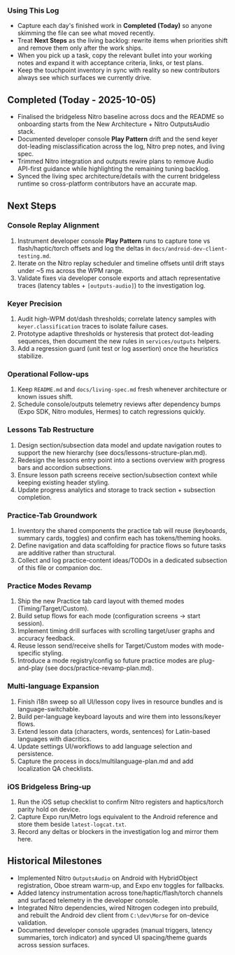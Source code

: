 ### Using This Log
- Capture each day's finished work in **Completed (Today)** so anyone skimming the file can see what moved recently.
- Treat **Next Steps** as the living backlog: rewrite items when priorities shift and remove them only after the work ships.
- When you pick up a task, copy the relevant bullet into your working notes and expand it with acceptance criteria, links, or test plans.
- Keep the touchpoint inventory in sync with reality so new contributors always see which surfaces we currently drive.

## Completed (Today - 2025-10-05)
- Finalised the bridgeless Nitro baseline across docs and the README so onboarding starts from the New Architecture + Nitro OutputsAudio stack.
- Documented developer console **Play Pattern** drift and the send keyer dot-leading misclassification across the log, Nitro prep notes, and living spec.
- Trimmed Nitro integration and outputs rewire plans to remove Audio API-first guidance while highlighting the remaining tuning backlog.
- Synced the living spec architecture/details with the current bridgeless runtime so cross-platform contributors have an accurate map.

## Next Steps

### Console Replay Alignment
1. Instrument developer console **Play Pattern** runs to capture tone vs flash/haptic/torch offsets and log the deltas in `docs/android-dev-client-testing.md`.
2. Iterate on the Nitro replay scheduler and timeline offsets until drift stays under ~5 ms across the WPM range.
3. Validate fixes via developer console exports and attach representative traces (latency tables + `[outputs-audio]`) to the investigation log.

### Keyer Precision
1. Audit high-WPM dot/dash thresholds; correlate latency samples with `keyer.classification` traces to isolate failure cases.
2. Prototype adaptive thresholds or hysteresis that protect dot-leading sequences, then document the new rules in `services/outputs` helpers.
3. Add a regression guard (unit test or log assertion) once the heuristics stabilize.

### Operational Follow-ups
1. Keep `README.md` and `docs/living-spec.md` fresh whenever architecture or known issues shift.
2. Schedule console/outputs telemetry reviews after dependency bumps (Expo SDK, Nitro modules, Hermes) to catch regressions quickly.


### Lessons Tab Restructure
1. Design section/subsection data model and update navigation routes to support the new hierarchy (see docs/lessons-structure-plan.md).
2. Redesign the lessons entry point into a sections overview with progress bars and accordion subsections.
3. Ensure lesson path screens receive section/subsection context while keeping existing header styling.
4. Update progress analytics and storage to track section + subsection completion.

### Practice-Tab Groundwork
1. Inventory the shared components the practice tab will reuse (keyboards, summary cards, toggles) and confirm each has tokens/theming hooks.
2. Define navigation and data scaffolding for practice flows so future tasks are additive rather than structural.
3. Collect and log practice-content ideas/TODOs in a dedicated subsection of this file or companion doc.

### Practice Modes Revamp
1. Ship the new Practice tab card layout with themed modes (Timing/Target/Custom).
2. Build setup flows for each mode (configuration screens -> start session).
3. Implement timing drill surfaces with scrolling target/user graphs and accuracy feedback.
4. Reuse lesson send/receive shells for Target/Custom modes with mode-specific styling.
5. Introduce a mode registry/config so future practice modes are plug-and-play (see docs/practice-revamp-plan.md).


### Multi-language Expansion
1. Finish i18n sweep so all UI/lesson copy lives in resource bundles and is language-switchable.
2. Build per-language keyboard layouts and wire them into lessons/keyer flows.
3. Extend lesson data (characters, words, sentences) for Latin-based languages with diacritics.
4. Update settings UI/workflows to add language selection and persistence.
5. Capture the process in docs/multilanguage-plan.md and add localization QA checklists.

### iOS Bridgeless Bring-up
1. Run the iOS setup checklist to confirm Nitro registers and haptics/torch parity hold on device.
2. Capture Expo run/Metro logs equivalent to the Android reference and store them beside `latest-logcat.txt`.
3. Record any deltas or blockers in the investigation log and mirror them here.

## Historical Milestones
- Implemented Nitro `OutputsAudio` on Android with HybridObject registration, Oboe stream warm-up, and Expo env toggles for fallbacks.
- Added latency instrumentation across tone/haptic/flash/torch channels and surfaced telemetry in the developer console.
- Integrated Nitro dependencies, wired Nitrogen codegen into prebuild, and rebuilt the Android dev client from `C:\dev\Morse` for on-device validation.
- Documented developer console upgrades (manual triggers, latency summaries, torch indicator) and synced UI spacing/theme guards across session surfaces.
